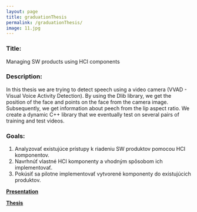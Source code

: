 ```yaml
---
layout: page
title: graduationThesis
permalink: /graduationThesis/
image: 11.jpg
---
```

### Title:

Managing SW products using HCI components

### Description:

In this thesis we are trying to detect speech using a video camera (VVAD - Visual Voice Activity Detection). By using the Dlib library, we get the position of the face and points on the face from the camera image. Subsequently, we get information about peech from the lip aspect ratio. We create a dynamic C++ library that we eventually test on several pairs of training and test videos.

### Goals:

1. Analyzovať existujúce prístupy k riadeniu SW produktov pomocou HCI komponentov.
2. Navrhnúť vlastné HCI komponenty a vhodným spôsobom ich implementovať.
3. Pokúsiť sa pilotne implementovať vytvorené komponenty do existujúcich produktov.

[**Presentation**](https://thesis.science.upjs.sk/~rstana/wp-content/uploads/2019/08/Riadenie-softvérových-produktov-pomocou-HCI-komponentov.pptx)

[**Thesis**](https://thesis.science.upjs.sk/~rstana/wp-content/uploads/2019/08/mgr.pdf)
